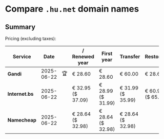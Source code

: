 # Compare `.hu.net` domain names

## Summary

Pricing (excluding taxes):

| Service | Date |  | / Renewed year | First year | Transfer | Restoration |
|--|--|--|--|--|--|--|
| **Gandi** | 2025-06-22 | 🏆 | € 28.60 | € 28.60 | € 60.00 | € 28.60 |
| **Internet.bs** | 2025-06-22 |  | € 32.95<br>($ 37.09) | € 28.99<br>($ 31.99) | € 31.99<br>($ 35.99) | € 60.99<br>($ 65.09) |
| **Namecheap** | 2025-06-22 |  | € 28.64<br>($ 32.98) | € 28.64<br>($ 32.98) | € 28.64<br>($ 32.98) |  |
